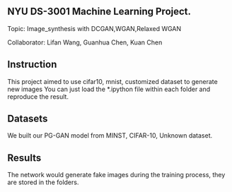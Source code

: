 ## NYU DS-3001 Machine Learning Project.
Topic: Image_synthesis with DCGAN,WGAN,Relaxed WGAN

Collaborator: Lifan Wang, Guanhua Chen, Kuan Chen  

## Instruction
This project aimed to use cifar10, mnist, customized dataset to generate new images
You can just load the *.ipython file within each folder and reproduce the result. 

## Datasets
We built our PG-GAN model from MINST, CIFAR-10, Unknown dataset.   

## Results
The network would generate fake images during the training process, they are stored in the folders.  
